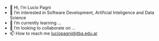 - 👋 Hi, I’m Lucio Pagni
- 👀 I’m interested in Software Development, Artificial Inteligence and Data Science
- 🌱 I’m currently learning ...
- 💞️ I’m looking to collaborate on ...
- 📫 How to reach me luciopagni@itba.edu.ar

<!---
lpagn/lpagn is a ✨ special ✨ repository because its `README.md` (this file) appears on your GitHub profile.
You can click the Preview link to take a look at your changes.
--->
